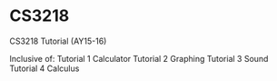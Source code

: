 # CS3218
CS3218 Tutorial (AY15-16)

Inclusive of:
Tutorial 1 Calculator
Tutorial 2 Graphing
Tutorial 3 Sound
Tutorial 4 Calculus
